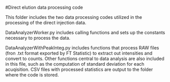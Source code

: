 #Direct elution data processing code

This folder includes the two data processing codes utilized in the processing of the direct injection data.

DataAnalyzerWorker.py includes calling functions and sets up the constants necessary to process the data.

DataAnalyzerWithPeakInteg.py includes functions that process RAW files (fron .txt format exported by FT Statistic) to extract out intensities and convert to counts. 
Other functions central to data analysis are also included in this file, such as the computation of standard deviation for each acuqisition.
CSV files with processed statistics are output to the folder where the code is stored.

